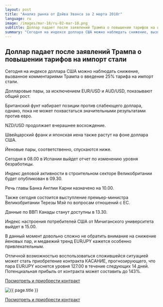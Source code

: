 ```yaml
---
layout: post
title: "Анализ рынка от Дэйва Эванса за 2 марта 2018г"
language: ru
image: /images/mar-18/ru-02-mar-18.png
subtitle: Доллар падает после заявлений Трампа о повышении тарифов на импорт стали
summary: "Сегодня на индексе доллара США можно наблюдать снижение, вызванное комментариями Трампа о введение 25% тарифа на импорт стали. Долларовые пары, за исключением EUR/USD и AUD/USD, показывают общий рост"
---
```

##  Доллар падает после заявлений Трампа о повышении тарифов на импорт стали

Сегодня на индексе доллара США можно наблюдать снижение, вызванное комментариями Трампа о введение 25% тарифа на импорт стали.

Долларовые пары, за исключением EUR/USD и AUD/USD, показывают общий рост.

Британский фунт набирает позиции против слабеющего доллара, однако, пока не может похвастаться значительными результатами против евро.

NZD/USD продолжает вчерашнее восхождение.

Швейцарский франк и японская иена также растут на фоне доллара США.

Йеновые пары, соответственно, спускаются ниже.
 
 
Сегодня в 08.00 в Испании выйдет отчет по изменению уровня безработицы.

Индекс деловой активности в строительном секторе Великобритании будет опубликован в 09.30.

Речь главы Банка Англии Карни назначено на 10.00.

Также сегодня состоится выступление премьер-министра Великобритании Терезы Мэй по вопросам отношений с ЕС.

Данные по ВВП Канады станут доступны в 13.30.

Индекс настроения потребителей США от Мичиганского университета выйдет в 15.00.
 
 
В данный момент довольно сложно не обратить внимание на снижение йеновых пар, и медвежий тренд EUR/JPY кажется особенно привлекательным.

Отличной возможностью воспользоваться сложившейся ситуацией может стать приобретение контракта КАСАНИЕ, прогнозирующего, что пара EUR/JPY коснется уровня 127.00 в течение следующих 14 дней. Потенциальная прибыль от контракта может составить до 143%.

<a href="http://record.binary.com/_bivVDfg8lHux76XffYA0JmNd7ZgqdRLk/1/market=forex&underlying=frxEURJPY&formname=touchnotouch&duration_amount=14&duration_units=d&amount=10&amount_type=payout&expiry_type=duration&barrier=127&s=1&t=AGAo0wZxiuWVUSIZnKLQvZ0co5lt24DG" target="_blank">Посмотреть и приобрести контракт</a>

<img src="{{ site.url }}/images/mar-18/ru-02-mar-18.png" alt="{{ page.title }}"  title="{{ page.title }}">

<a href="%LINK%%?https://www.binary.com/d/trade.cgi?market=forex&underlying=frxEURJPY&formname=touchnotouch&duration_amount=14&duration_units=d&amount=10&amount_type=payout&expiry_type=duration&barrier=127&s=1&t=AGAo0wZxiuWVUSIZnKLQvZ0co5lt24DG" target="_blank">Посмотреть и приобрести контракт</a>
